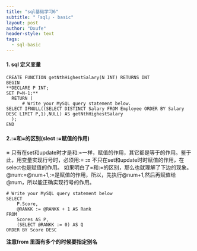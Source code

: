 ```yaml
---
title: "sql基础学习6"
subtitle: "「sql」- basic"
layout: post
author: "Dxufe"
header-style: text
tags:
  - sql-basic
---
```

#### 1. sql 定义变量 
```
CREATE FUNCTION getNthHighestSalary(N INT) RETURNS INT
BEGIN
**DECLARE P INT;
SET P=N-1;**
  RETURN (
      # Write your MySQL query statement below.
SELECT IFNULL((SELECT DISTINCT Salary FROM Employee ORDER BY Salary DESC LIMIT P,1),NULL) AS getNthHighestSalary
  );
END
```
#### 2.:=和=的区别(slect :=赋值的作用)
**=**
只有在set和update时才是和:=一样，赋值的作用，其它都是等于的作用。鉴于此，用变量实现行号时，必须用:=
**:=**
不只在set和update时时赋值的作用，在select也是赋值的作用。
如果明白了=和:=的区别，那么也就理解了下边的现象。
@num:=@num+1,:=是赋值的作用，所以，先执行@num+1,然后再赋值给@num，所以能正确实现行号的作用。
```
# Write your MySQL query statement below
SELECT
	P.Score,
	@RANKK := @RANKK + 1 AS Rank 
FROM
	Scores AS P,
	(SELECT @RANKK := 0) AS Q 
ORDER BY Score DESC
```
**注意from 里面有多个的时候要指定别名**
